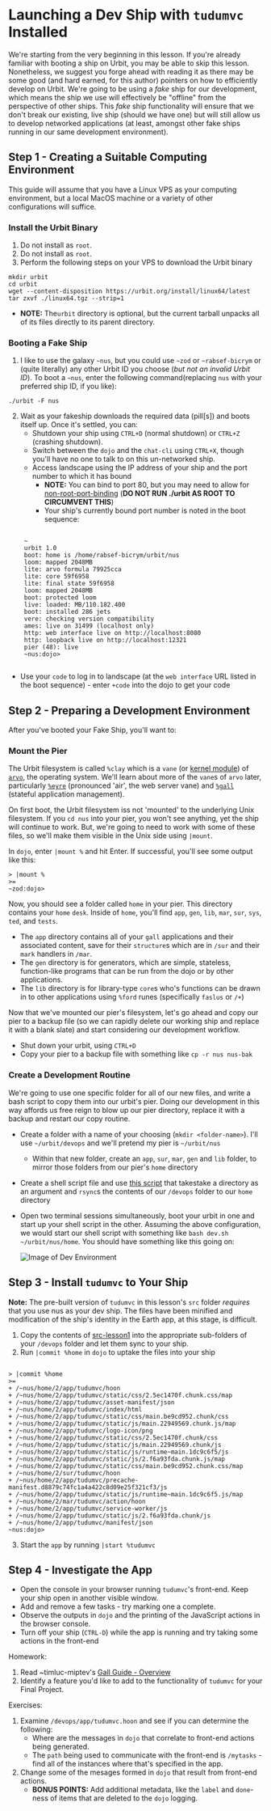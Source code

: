 # Launching a Dev Ship with `tudumvc` Installed
We're starting from the very beginning in this lesson. If you're already familiar with booting a ship on Urbit, you may be able to skip this lesson. Nonetheless, we suggest you forge ahead with reading it as there may be some good (and hard earned, for this author) pointers on how to efficiently develop on Urbit. We're going to be using a *fake* ship for our development, which means the ship we use will effectively be "offline" from the perspective of other ships. This *fake* ship functionality will ensure that we don't break our existing, live ship (should we have one) but will still allow us to develop networked applications (at least, amongst other fake ships running in our same development environment).

## Step 1 - Creating a Suitable Computing Environment
This guide will assume that you have a Linux VPS as your computing environment, but a local MacOS machine or a variety of other configurations will suffice. 

### Install the Urbit Binary
1. Do not install as `root`.
2. Do not install as `root`.
3. Perform the following steps on your VPS to download the Urbit binary
```
mkdir urbit
cd urbit
wget --content-disposition https://urbit.org/install/linux64/latest
tar zxvf ./linux64.tgz --strip=1
```
  * **NOTE:** The`urbit` directory is optional, but the current tarball unpacks all of its files directly to its parent directory.

### Booting a Fake Ship
1. I like to use the galaxy `~nus`, but you could use `~zod` or `~rabsef-bicrym` or (quite literally) any other Urbit ID you choose (_but not an invalid Urbit ID_). To boot a `~nus`, enter the following command(replacing `nus` with your preferred ship ID, if you like):
```
./urbit -F nus
```

2. Wait as your fakeship downloads the required data (pill[s]) and boots itself up. Once it's settled, you can:
   * Shutdown your ship using `CTRL+D` (normal shutdown) or `CTRL+Z` (crashing shutdown).
   * Switch between the `dojo` and the `chat-cli` using `CTRL+X`, though you'll have no one to talk to on this un-networked ship.
   * Access landscape using the IP address of your ship and the port number to which it has bound
      * **NOTE:** You can bind to port 80, but you may need to allow for [non-root-port-binding](https://cwiki.apache.org/confluence/display/HTTPD/NonRootPortBinding) (**DO NOT RUN ./urbit AS ROOT TO CIRCUMVENT THIS**)
      * Your ship's currently bound port number is noted in the boot sequence:
    <pre><code>
    ~
    urbit 1.0
    boot: home is /home/rabsef-bicrym/urbit/nus
    loom: mapped 2048MB
    lite: arvo formula 79925cca
    lite: core 59f6958
    lite: final state 59f6958
    loom: mapped 2048MB
    boot: protected loom
    live: loaded: MB/110.182.400
    boot: installed 286 jets
    vere: checking version compatibility
    ames: live on 31499 (localhost only)
    http: web interface live on http://localhost:8080
    http: loopback live on http://localhost:12321
    pier (48): live
    ~nus:dojo> 
    </code></pre>
  * Use your `code` to log in to landscape (at the `web interface` URL listed in the boot sequence) - enter `+code` into the dojo to get your code

## Step 2 - Preparing a Development Environment
After you've booted your Fake Ship, you'll want to:

### Mount the Pier
The Urbit filesystem is called `%clay` which is a `vane` (or [kernel module](https://urbit.org/docs/glossary/vane/)) of [`arvo`](https://urbit.org/docs/glossary/arvo/), the operating system.  We'll learn about more of the `vane`s of `arvo` later, particularly [`%eyre`](https://urbit.org/docs/glossary/eyre/) (pronounced 'air', the web server vane) and [`%gall`](https://urbit.org/docs/glossary/gall/) (stateful application management).

On first boot, the Urbit filesystem iss not 'mounted' to the underlying Unix filesystem.  If you `cd nus` into your pier, you won't see anything, yet the ship will continue to work.  But, we're going to need to work with some of these files, so we'll make them visible in the Unix side using `|mount`.

In `dojo`, enter `|mount %` and hit Enter.  If successful, you'll see some output like this:
```
> |mount %
>=
~zod:dojo> 
```

Now, you should see a folder called `home` in your pier.  This directory contains your `home` `desk`.  Inside of `home`, you'll find `app`, `gen`, `lib`, `mar`, `sur`, `sys`, `ted`, and `tests`.
  * The `app` directory contains all of your `gall` applications and their associated content, save for their `structure`s which are in `/sur` and their `mark` handlers in `/mar`.
  * The `gen` directory is for generators, which are simple, stateless, function-like programs that can be run from the dojo or by other applications.
  * The `lib` directory is for library-type `core`s who's functions can be drawn in to other applications using `%ford` runes (specifically `faslus` or `/+`)

Now that we've mounted our pier's filesystem, let's go ahead and copy our pier to a backup file (so we can rapidly delete our working ship and replace it with a blank slate) and start considering our development workflow.
  * Shut down your urbit, using `CTRL+D`
  * Copy your pier to a backup file with something like `cp -r nus nus-bak`

### Create a Development Routine
We're going to use one specific folder for all of our new files, and write a bash script to copy them into our urbit's pier.  Doing our development in this way affords us free reign to blow up our pier directory, replace it with a backup and restart our copy routine.
   * Create a folder with a name of your choosing (`mkdir <folder-name>`).  I'll use `~/urbit/devops` and we'll pretend my pier is `~/urbit/nus`
      * Within that new folder, create an `app`, `sur`, `mar`, `gen` and `lib` folder, to mirror those folders from our pier's `home` directory
   * Create a shell script file and use [this script](supplemental/dev.sh) that takestake a directory as an argument and `rsync`s the contents of our `/devops` folder to our `home` directory
   * Open two terminal sessions simultaneously, boot your urbit in one and start up your shell script in the other.  Assuming the above configuration, we would start our shell script with something like `bash dev.sh ~/urbit/nus/home`.  You should have something like this going on:
   
      ![Image of Dev Environment](supplemental/devops.png)

## Step 3 - Install `tudumvc` to Your Ship
**Note:** The pre-built version of `tudumvc` in this lesson's `src` folder _requires_ that you use nus as your dev ship. The files have been minified and modification of the ship's identity in the Earth app, at this stage, is difficult.
1. Copy the contents of [src-lesson1](./src-lesson1) into the appropriate sub-folders of your `/devops` folder and let them sync to your ship.
2. Run `|commit %home` in `dojo` to uptake the files into your ship
<pre><code>
> |commit %home
>=
+ /~nus/home/2/app/tudumvc/hoon
+ /~nus/home/2/app/tudumvc/static/css/2.5ec1470f.chunk.css/map
+ /~nus/home/2/app/tudumvc/asset-manifest/json
+ /~nus/home/2/app/tudumvc/index/html
+ /~nus/home/2/app/tudumvc/static/css/main.be9cd952.chunk/css
+ /~nus/home/2/app/tudumvc/static/js/main.22949569.chunk.js/map
+ /~nus/home/2/app/tudumvc/logo-icon/png
+ /~nus/home/2/app/tudumvc/static/css/2.5ec1470f.chunk/css
+ /~nus/home/2/app/tudumvc/static/js/main.22949569.chunk/js
+ /~nus/home/2/app/tudumvc/static/js/runtime~main.1dc9c6f5/js
+ /~nus/home/2/app/tudumvc/static/js/2.f6a93fda.chunk.js/map
+ /~nus/home/2/app/tudumvc/static/css/main.be9cd952.chunk.css/map
+ /~nus/home/2/sur/tudumvc/hoon
+ /~nus/home/2/app/tudumvc/precache-manifest.d8879c74fc1a4a422c8d09e25f321cf3/js
+ /~nus/home/2/app/tudumvc/static/js/runtime~main.1dc9c6f5.js/map
+ /~nus/home/2/mar/tudumvc/action/hoon
+ /~nus/home/2/app/tudumvc/service-worker/js
+ /~nus/home/2/app/tudumvc/static/js/2.f6a93fda.chunk/js
+ /~nus/home/2/app/tudumvc/manifest/json
~nus:dojo> 
</code></pre>
3. Start the `app` by running `|start %tudumvc`

## Step 4 - Investigate the App
* Open the console in your browser running `tudumvc`'s front-end.  Keep your ship open in another visible window.
* Add and remove a few tasks - try marking one a complete.
* Observe the outputs in `dojo` and the printing of the JavaScript actions in the browser console.
* Turn off your ship (`CTRL-D`) while the app is running and try taking some actions in the front-end



Homework:
1. Read ~timluc-miptev's [Gall Guide - Overview](https://github.com/timlucmiptev/gall-guide/blob/master/overview.md)
2. Identify a feature you'd like to add to the functionality of `tudumvc` for your Final Project.

Exercises:
1. Examine `/devops/app/tudumvc.hoon` and see if you can determine the following:
    * Where are the messages in `dojo` that correlate to front-end actions being generated.
    * The `path` being used to communicate with the front-end is `/mytasks` - find all of the instances where that's specified in the app.
2. Change some of the mesages formed in `dojo` that result from front-end actions.
    * **BONUS POINTS:** Add additional metadata, like the `label` and `done`-ness of items that are deleted to the `dojo` logging.

